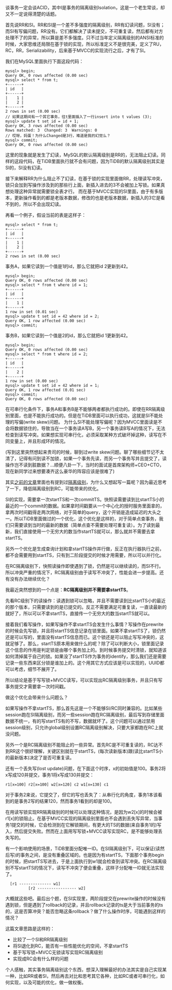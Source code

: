 谈事务一定会谈ACID，其中I是事务的隔离级别Isolation，这是一个老生常谈，却又不一定说得清楚的话题。

首先说RR和SI。RR和SI是一个差不多强度的隔离级别，RR有幻读问题，SI没有；而SI有写偏问题，RR没有。它们都解决了读未提交，不可重复读，然后都有对方处理不了的异常，所以算是差不多强度。只不过当年定义隔离级别的ANSI标准的时候，大家思维还局限在基于锁的实现，所以标准定义不是很完美，定义了RU，RC，RR，Serializability，后来基于MVCC的实现流行之后，才有了SI。

我们在MySQL里面执行下面这段代码：

    mysql> begin;
    Query OK, 0 rows affected (0.00 sec)
    mysql> select * from t;
    +------+
    | id   |
    +------+
    |    1 |
    |    2 |
    +------+
    2 rows in set (0.00 sec)
    // 如果这期间有一个其它事务，往t里面插入了一行insert into t values (3);
    mysql> update t set id = id + 1;
    Query OK, 3 rows affected (0.00 sec)
    Rows matched: 3  Changed: 3  Warnings: 0
    // 哎呀，妈蛋！为什么Changed是3行，难道是我的幻觉么？
    mysql> commit;
    Query OK, 0 rows affected (0.00 sec)

这里的现象就是发生了幻读，MySQL的默认隔离级别是RR的，无法阻止幻读。同样的这段代码，在TiDB里面执行就不会有问题，因为TiDB的默认隔离级别其实是SI的，SI没有幻读。

接下来解释RR为什么阻止不了幻读，在基于锁的实现里面做RR，处理读写冲突，锁只会加到写操作涉及到的那些行上面，新插入进去的3不会被加上写锁。如果真想处理这种异常就需要锁全表才行。
而在基于MVCC实现的SI里面，由于有多版本，更新操作看到的都是老版本数据，修改的也是老版本数据，新插入的3它是看不到的，所以不会出现幻读。

再看一个例子，假设当前的表是这样子：

    mysql> select * from t;
    +------+
    | id   |
    +------+
    |    1 |
    |    2 |
    +------+
    2 rows in set (0.00 sec)

事务A，如果它读到一个值是1的id，那么它就把id 2更新到42。

    mysql> begin;
    Query OK, 0 rows affected (0.00 sec)
    mysql> select * from t where id = 1;
    +------+
    | id   |
    +------+
    |    1 |
    +------+
    1 row in set (0.01 sec)
    mysql> update t set id = 42 where id = 2;
    Query OK, 1 row affected (0.00 sec)
    mysql> commit;
    
事务B，如果它读到一个值是2的id，那么它就把id 1更新到42。

    mysql> begin;
    Query OK, 0 rows affected (0.00 sec)
    mysql> select * from t where id = 2;
    +------+
    | id   |
    +------+
    |    2 |
    +------+
    1 row in set (0.00 sec)
    mysql> update t set id = 42 where id = 1;
    Query OK, 1 row affected (0.01 sec)
    mysql> commit;
    Query OK, 0 rows affected (0.00 sec)

在可串行化条件下，事务A和事务B是不能够两者都执行成功的。即使在RR隔离级别里面，也是不能执行成功的。但是在TiDB里面可以执行成功，这就是SI不能处理的写偏(write skew)问题。
为什么SI不能处理写偏呢？因为MVCC里面读是不会将数据锁住的，导致当在一个事务读A写B，另一个事务读B写A的情况下，无法检查到读写冲突。如果想实现可串行化，必须采取某种方式破坏掉这种，读写在不同变量上，并且形成环的情况。

(写到这里突然想起来贵司的时候，聊到过write skew问题。聊了哪些细节记不太清了，记得有问到读不加锁，如果一个事务先读，而另一个事务写并且提交了，读操作岂不读到脏数据？...顺便八卦一下，当时的面试是首席架构师+CEO+CTO，现在新同学过来想要凑齐这么豪华的阵容应该是很难了)

其实[之前的文章](distributed-transaction.md)里面也有提到过[隔离级别](serializable-snapshot-isolation.md)，为什么又想起写一篇呢？因为最近思考了一下，降低隔离级别到RC，可能带来的优化。

SI的实现，需要拿一次startTS和一次commitTS。快照读需要读到比startTS小的最近的一个commit的数据。如果拿时间戳要从一个中心化的授时服务里面拿的，拿两次时间戳得走两次网络，对于简单的query，这个开销是造成延迟的大头之一。所以TiDB里面做过的一个优化，这个优化是这样的，对于简单点查事务，我们只需要读到当时的最新的数据（简单点查不需要处理可重复读）。为了读到最新，我们直接使用一个无穷大的数当作startTS就可以，那么就并不需要去拿startTS。

另外一个优化是生成查询计划和拿startTS操作并行做，反正在执行器执行之前，都不会需要用到startTS，只有到二阶段提交的时候才用需要，所以可以并行化。

在RC隔离级别下，快照读操作即使遇到了锁，仍然是可以继续读的，而SI不行。所以冲突严重的情况下，RC隔离级别由于读写不冲突了，性能会进一步提高。还有没有办法继续优化？

我最近突然想到的一个点是：**RC隔离级别并不需要拿startTS**。

先看RC级别下的读操作：读遇到锁可以忽略，并且不需要读到比startTS小的最近的那个版本，只需要读到的是已提交的。反正不需要满足可重复读，一直读最新的就好了，所以可以不拿startTS，直接传一个无穷大的数当startTS就可以。

接着我们看写操作，如果写操作不拿startTS会发生什么事情？写操作在prewrite的时候会先写锁，并且将startTS信息记录在锁里面。如果不拿startTS了，锁仍然还是可以写的，里面没有startTS信息而已。这个锁还是可以阻止写写冲突的，这就足够了。那么，startTS原本用来做什么的呢？除了可以判断大小，锁里面记录这个信息的作用是判定锁是由哪个事务加上的。到时候事务提交时清锁，就知道该如何清掉属于自己的锁。如果没了startTS作为事务的identify，那么我们还是需要记录一些东西来区分锁是谁加上的。这个用其它方式应该是可以实现的，UUID都可以考虑，细节不展开了。

所以结论是基于写写锁+MVCC读写，可以实现出RC隔离级别事务，并且只有写事务提交才需要拿一次时间戳。

做这个优化会带来什么问题么？

如果写操作不拿startTS，那么首先这是一个不能够SI/RC同时兼容的。比如某些session跑在SI隔离级别，而另一些session跑在RC隔离级别，最后写到存储里面数据不统一，有的写startTS有的不写，数据就坏了。这个问题可以通过禁用session级别，只允许global级别设置RC隔离级别解决，只要大家都跑在RC上就没问题。

另外一个是RC隔离级别不能阻止的一些异常。首先RC是不可重复读的，RC达不到RR这个很好理解，关键区别就在于startTS，(每次读新版本)跟(读比startTS小的最新版本)决定了是否可重复读。

还有一个丢失写(lost update)问题，在下面这个时序，x的初始值是100。事务2将x写成120并提交，事务1将x写成130并提交：

    r1[x=100] r2[x=100] w2[x=120] c2 w1[x=130] c1

对于事务2来说，它提交了，但它的写也丢失了：从串行化的角度，事务1本该看到的是事务2写的结果120，然而事务1看到的却是100。

在用读写锁实现RR隔离级别的时候可以处理这种情况，是因为w2[x]的时候会被r1[x]的锁阻止。在基于MVCC实现的隔离级别里面也不会遇到丢失写异常，当事务1提交的时候，它会检测到在它解锁期间，有更大的TS的数据(来自事务1的)写入，然后提交失败。然而在上面用写写锁+MVCC读写实现RC，是不能够处理丢失写的。

有一个影响使用的场景，TiDB里面分配唯一ID。在SI隔离级别下，可以保证(读然后写)的事务之间，是没有重叠区域的。也是因为有startTS，下面那个事务begin的时候，把startTS写进去，于是上面执行到w1就会检查到读写冲突。在RC隔离级别不写startTS的情况下，读写不冲突了便会重叠，这样子分配唯一ID就无法实现了。

      [r1 -------------- w1]
              [r2 ----------------- w2]

大概就这些吧。最后出个题，在SI实现里，两阶段提交在prewrite操作的时候没有遇到锁，但是遇到了rollback的记录，并且rollback记录的ts是大于当前事务的ts的，这是否算冲突？能否忽略这条rollback？做了什么操作时序，可能遇到这样的情况？

这篇文章思路是这样的：

* 比较了一个SI和RR隔离级别
* 将SI退化到RC，能否有一些性能优化的空间，不拿startTS
* 基于写写锁+MVCC无锁读写实现RC隔离级别
* 实现成RC会有什么样的问题

个人感触，其实事务隔离级别这个东西，想深入理解最好的办法其实是自己实现某一种，比如RR或者SI，然后再去对比和思考其它各种，比如RC或者可串行化，如何实现，以及可能的优化，做一做权衡。